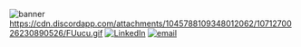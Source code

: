![banner](https://cdn.discordapp.com/attachments/1045788109348012062/1071270026230890526/FUucu.gif)
https://cdn.discordapp.com/attachments/1045788109348012062/1071270026230890526/FUucu.gif
[![LinkedIn]()](https://www.linkedin.com/in/oliverspeir/)
[![email]()](mailto:oliverspeir9@gmail.com)
